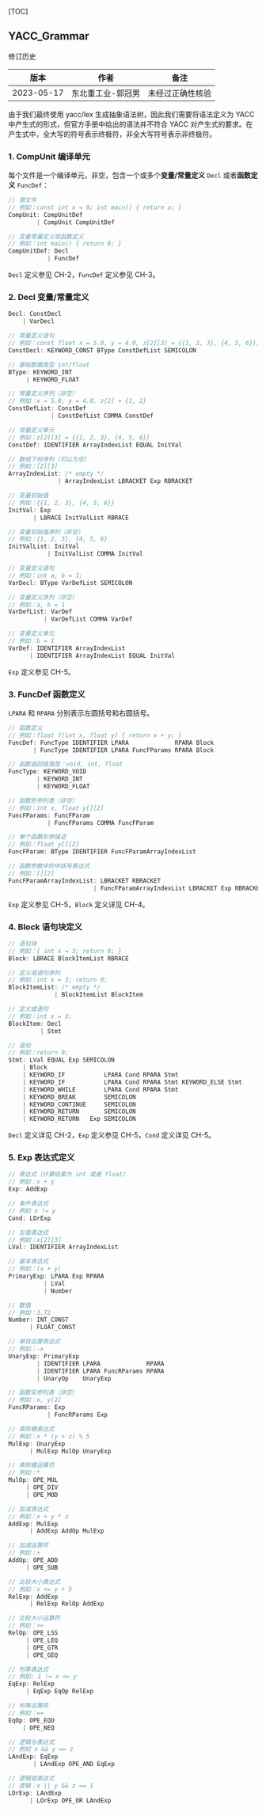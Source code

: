 [TOC]

## YACC_Grammar

修订历史

| 版本       | 作者              | 备注             |
| ---------- | ----------------- | ---------------- |
| 2023-05-17 | 东北重工业-郭冠男 | 未经过正确性核验 |

由于我们最终使用 yacc/lex 生成抽象语法树，因此我们需要将语法定义为 YACC 中产生式的形式，但官方手册中给出的语法并不符合 YACC 对产生式的要求。在产生式中，全大写的符号表示终极符，非全大写符号表示非终极符。

### 1. CompUnit 编译单元

每个文件是一个编译单元，非空，包含一个或多个**变量/常量定义** `Decl` 或者**函数定义** `FuncDef`：

```c
// 源文件
// 例如：const int x = 0; int main() { return x; }
CompUnit: CompUnitDef
        | CompUnit CompUnitDef

// 变量常量定义或函数定义
// 例如：int main() { return 0; }
CompUnitDef: Decl
           | FuncDef
```

`Decl` 定义参见 CH-2，`FuncDef` 定义参见 CH-3。

### 2. Decl 变量/常量定义

```c
Decl: ConstDecl
    | VarDecl

// 常量定义语句
// 例如：const float x = 5.0, y = 4.0, z[2][3] = {{1, 2, 3}, {4, 5, 6}};
ConstDecl: KEYWORD_CONST BType ConstDefList SEMICOLON

// 基础数据类型 int/float
BType: KEYWORD_INT
     | KEYWORD_FLOAT

// 常量定义序列（非空）
// 例如：x = 5.0, y = 4.0, z[2] = {1, 2}
ConstDefList: ConstDef
            | ConstDefList COMMA ConstDef

// 常量定义单元
// 例如：z[2][3] = {{1, 2, 3}, {4, 5, 6}}
ConstDef: IDENTIFIER ArrayIndexList EQUAL InitVal

// 数组下标序列（可以为空）
// 例如：[2][3]
ArrayIndexList: /* empty */
              | ArrayIndexList LBRACKET Exp RBRACKET

// 变量初始值
// 例如：{{1, 2, 3}, {4, 5, 6}}
InitVal: Exp
       | LBRACE InitValList RBRACE

// 变量初始值序列（非空）
// 例如：{1, 2, 3}, {4, 5, 6}
InitValList: InitVal
           | InitValList COMMA InitVal

// 变量定义语句
// 例如：int a, b = 1;
VarDecl: BType VarDefList SEMICOLON

// 变量定义序列（非空）
// 例如：a, b = 1
VarDefList: VarDef
          | VarDefList COMMA VarDef

// 变量定义单元
// 例如：b = 1
VarDef: IDENTIFIER ArrayIndexList
      | IDENTIFIER ArrayIndexList EQUAL InitVal
```

`Exp` 定义参见 CH-5。

### 3. FuncDef 函数定义

`LPARA` 和 `RPARA` 分别表示左圆括号和右圆括号。

```c
// 函数定义
// 例如：float f(int x, float y) { return x + y; }
FuncDef: FuncType IDENTIFIER LPARA             RPARA Block
       | FuncType IDENTIFIER LPARA FuncFParams RPARA Block 

// 函数返回值类型：void, int, float
FuncType: KEYWORD_VOID
        | KEYWORD_INT
        | KEYWORD_FLOAT

// 函数形参列表（非空）
// 例如：int x, float y[][2]
FuncFParams: FuncFParam
           | FuncFParams COMMA FuncFParam

// 单个函数形参描述
// 例如：float y[][2]
FuncFParam: BType IDENTIFIER FuncFParamArrayIndexList

// 函数参数中的中括号表达式
// 例如：[][2]
FuncFParamArrayIndexList: LBRACKET RBRACKET
                        | FuncFParamArrayIndexList LBRACKET Exp RBRACKET
```

`Exp` 定义参见 CH-5，`Block` 定义详见 CH-4。

### 4. Block 语句块定义

```c
// 语句块
// 例如：{ int x = 3; return 0; }
Block: LBRACE BlockItemList RBRACE

// 定义或语句序列
// 例如：int x = 3; return 0;
BlockItemList: /* empty */
             | BlockItemList BlockItem

// 定义或语句
// 例如：int x = 3;
BlockItem: Decl
         | Stmt

// 语句
// 例如：return 0;
Stmt: LVal EQUAL Exp SEMICOLON
    | Block
    | KEYWORD_IF           LPARA Cond RPARA Stmt
    | KEYWORD_IF           LPARA Cond RPARA Stmt KEYWORD_ELSE Stmt
    | KEYWORD_WHILE        LPARA Cond RPARA Stmt
    | KEYWORD_BREAK        SEMICOLON
    | KEYWORD_CONTINUE     SEMICOLON
    | KEYWORD_RETURN       SEMICOLON
    | KEYWORD_RETURN   Exp SEMICOLON
```

`Decl` 定义详见 CH-2，`Exp` 定义参见 CH-5，`Cond` 定义详见 CH-5。

### 5. Exp 表达式定义

```c
// 表达式（计算结果为 int 或者 float）
// 例如：x + y
Exp: AddExp

// 条件表达式
// 例如 x != y
Cond: LOrExp

// 左值表达式
// 例如：x[2][3]
LVal: IDENTIFIER ArrayIndexList

// 基本表达式
// 例如：(x + y)
PrimaryExp: LPARA Exp RPARA
          | LVal
          | Number

// 数值
// 例如：3.72
Number: INT_CONST
      | FLOAT_CONST

// 单目运算表达式
// 例如：-x
UnaryExp: PrimaryExp
        | IDENTIFIER LPARA             RPARA
        | IDENTIFIER LPARA FuncRParams RPARA
        | UnaryOp    UnaryExp

// 函数实参列表（非空）
// 例如：x, y[2]
FuncRParams: Exp
           | FuncRParams Exp

// 乘除模表达式
// 例如：x * (y + z) % 5
MulExp: UnaryExp
      | MulExp MulOp UnaryExp

// 乘除模运算符
// 例如：*
MulOp: OPE_MUL
     | OPE_DIV
     | OPE_MOD

// 加减表达式
// 例如：x + y * z
AddExp: MulExp
      | AddExp AddOp MulExp

// 加减运算符
// 例如：+
AddOp: OPE_ADD
     | OPE_SUB

// 比较大小表达式
// 例如：x <= y + 5
RelExp: AddExp
      | RelExp RelOp AddExp

// 比较大小运算符
// 例如：>=
RelOp: OPE_LSS
     | OPE_LEQ
     | OPE_GTR
     | OPE_GEQ

// 判等表达式
// 例如: 1 != x <= y
EqExp: RelExp
     | EqExp EqOp RelExp

// 判等运算符
// 例如：==
EqOp: OPE_EQU
    | OPE_NEQ

// 逻辑与表达式
// 例如 x && y == z
LAndExp: EqExp
       | LAndExp OPE_AND EqExp

// 逻辑或表达式
// 逻辑：x || y && z == 1
LOrExp: LAndExp
      | LOrExp OPE_OR LAndExp
```

